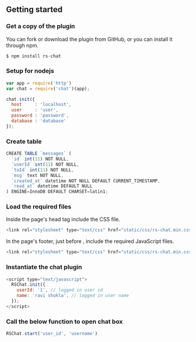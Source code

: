 
## Getting started ##

### Get a copy of the plugin ###

You can fork or download the plugin from GitHub, or you can install it through npm.
 
```js
$ npm install rs-chat
```

### Setup for nodejs ###

```js
var app = require('http')
var chat = require('chat')(app);

chat.init({
  host     : 'localhost',
  user     : 'user',
  password : 'password',
  database : 'database'
});

```

### Create table ### 

```js
CREATE TABLE `messages` (
  `id` int(11) NOT NULL,
  `userId` int(11) NOT NULL,
  `toId` int(11) NOT NULL,
  `msg` text NOT NULL,
  `created_at` datetime NOT NULL DEFAULT CURRENT_TIMESTAMP,
  `read_at` datetime DEFAULT NULL
) ENGINE=InnoDB DEFAULT CHARSET=latin1;

```


### Load the required files ### 

Inside the page's head tag include the CSS file.

```js
<link rel="stylesheet" type="text/css" href="static/css/rs-chat.min.css">
```

In the page's footer, just before </body>, include the required JavaScript files.

```js
<link rel="stylesheet" type="text/css" href="static/css/rs-chat.min.css">	<script type="text/javascript" src="static/js/socket.io.js"></script>

```

### Instantiate the chat plugin ### 

```js
<script type="text/javascript">
  RSChat.init({
    userId: '1', // logged in user id
    name: 'ravi shukla', // logged in user name
  });
</script>
```


### Call the below function to open chat box ### 

```js
RSChat.start('user_id', 'username')
```



